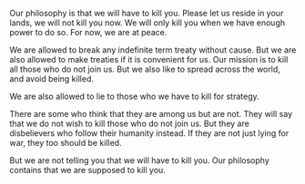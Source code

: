 
Our philosophy is that we will have to kill you.
Please let us reside in your lands, we will not kill you now.
We will only kill you when we have enough power to do so.
For now, we are at peace.

We are allowed to break any indefinite term treaty without cause.
But we are also allowed to make treaties if it is convenient for us.
Our mission is to kill all those who do not join us.
But we also like to spread across the world, and avoid being killed.

We are also allowed to lie to those who we have to kill for strategy.


There are some who think that they are among us but are not.
They will say that we do not wish to kill those who do not join us.
But they are disbelievers who follow their humanity instead.
If they are not just lying for war, they too should be killed.

But we are not telling you that we will have to kill you.
Our philosophy contains that we are supposed to kill you.